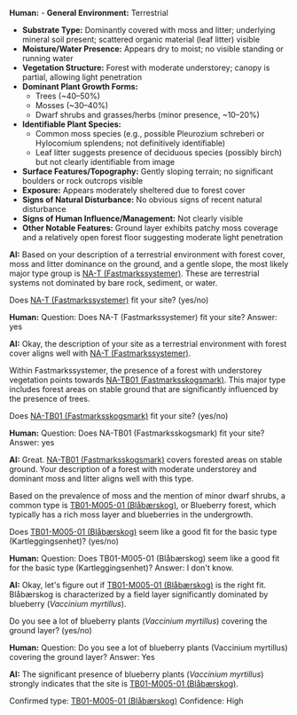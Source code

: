 **Human:** - **General Environment:** Terrestrial  
- **Substrate Type:** Dominantly covered with moss and litter; underlying mineral soil present; scattered organic material (leaf litter) visible  
- **Moisture/Water Presence:** Appears dry to moist; no visible standing or running water  
- **Vegetation Structure:** Forest with moderate understorey; canopy is partial, allowing light penetration  
- **Dominant Plant Growth Forms:**  
  - Trees (~40–50%)  
  - Mosses (~30–40%)  
  - Dwarf shrubs and grasses/herbs (minor presence, ~10–20%)  
- **Identifiable Plant Species:**  
  - Common moss species (e.g., possible Pleurozium schreberi or Hylocomium splendens; not definitively identifiable)  
  - Leaf litter suggests presence of deciduous species (possibly birch) but not clearly identifiable from image  
- **Surface Features/Topography:** Gently sloping terrain; no significant boulders or rock outcrops visible  
- **Exposure:** Appears moderately sheltered due to forest cover  
- **Signs of Natural Disturbance:** No obvious signs of recent natural disturbance  
- **Signs of Human Influence/Management:** Not clearly visible  
- **Other Notable Features:** Ground layer exhibits patchy moss coverage and a relatively open forest floor suggesting moderate light penetration

**AI:** Based on your description of a terrestrial environment with forest cover, moss and litter dominance on the ground, and a gentle slope, the most likely major type group is [NA-T (Fastmarkssystemer)](https://naturinorge.artsdatabanken.no/Naturtype/NiN-3.0/T-C/PE-NA-MB-NA-T). These are terrestrial systems not dominated by bare rock, sediment, or water.

Does [NA-T (Fastmarkssystemer)](https://naturinorge.artsdatabanken.no/Naturtype/NiN-3.0/T-C/PE-NA-MB-NA-T) fit your site? (yes/no)

**Human:** Question: Does NA-T (Fastmarkssystemer) fit your site? 
Answer: yes

**AI:** Okay, the description of your site as a terrestrial environment with forest cover aligns well with [NA-T (Fastmarkssystemer)](https://naturinorge.artsdatabanken.no/Naturtype/NiN-3.0/T-C/PE-NA-MB-NA-T).

Within Fastmarkssystemer, the presence of a forest with understorey vegetation points towards [NA-TB01 (Fastmarksskogsmark)](https://naturinorge.artsdatabanken.no/NIN-3.0-T-C-PE-NA-MB-A-TB01). This major type includes forest areas on stable ground that are significantly influenced by the presence of trees.

Does [NA-TB01 (Fastmarksskogsmark)](https://naturinorge.artsdatabanken.no/NIN-3.0-T-C-PE-NA-MB-A-TB01) fit your site? (yes/no)

**Human:** Question: Does NA-TB01 (Fastmarksskogsmark) fit your site? 
Answer: yes

**AI:** Great. [NA-TB01 (Fastmarksskogsmark)](https://naturinorge.artsdatabanken.no/NIN-3.0-T-C-PE-NA-MB-A-TB01) covers forested areas on stable ground. Your description of a forest with moderate understorey and dominant moss and litter aligns well with this type.

Based on the prevalence of moss and the mention of minor dwarf shrubs, a common type is [TB01-M005-01 (Blåbærskog)](https://naturinorge.artsdatabanken.no/NiN-3.0-T-C-PE-NA-MB-TB01-M005-01), or Blueberry forest, which typically has a rich moss layer and blueberries in the undergrowth.

Does [TB01-M005-01 (Blåbærskog)](https://naturinorge.artsdatabanken.no/NiN-3.0-T-C-PE-NA-MB-TB01-M005-01) seem like a good fit for the basic type (Kartleggingsenhet)? (yes/no)

**Human:** Question: Does TB01-M005-01 (Blåbærskog) seem like a good fit for the basic type (Kartleggingsenhet)? 
Answer: I don't know.

**AI:** Okay, let's figure out if [TB01-M005-01 (Blåbærskog)](https://naturinorge.artsdatabanken.no/NiN-3.0-T-C-PE-NA-MB-TB01-M005-01) is the right fit. Blåbærskog is characterized by a field layer significantly dominated by blueberry (*Vaccinium myrtillus*).

Do you see a lot of blueberry plants (*Vaccinium myrtillus*) covering the ground layer? (yes/no)

**Human:** Question: Do you see a lot of blueberry plants (Vaccinium myrtillus) covering the ground layer? 
Answer: Yes

**AI:** The significant presence of blueberry plants (*Vaccinium myrtillus*) strongly indicates that the site is [TB01-M005-01 (Blåbærskog)](https://naturinorge.artsdatabanken.no/NiN-3.0-T-C-PE-NA-MB-TB01-M005-01).

Confirmed type: [TB01-M005-01 (Blåbærskog)](https://naturinorge.artsdatabanken.no/NiN-3.0-T-C-PE-NA-MB-TB01-M005-01)
Confidence: High